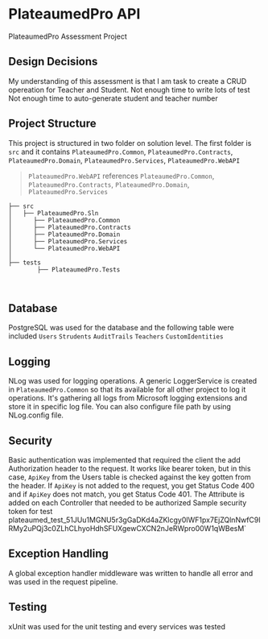 # PlateaumedPro API
PlateaumedPro Assessment Project

## Design Decisions
My understanding of this assessment is that I am task to create a CRUD opereation for Teacher and Student.
Not enough time to write lots of test
Not enough time to auto-generate student and teacher number
## Project Structure
This project is structured in two folder on solution level. The first folder is `src` and it contains `PlateaumedPro.Common`, `PlateaumedPro.Contracts`, `PlateaumedPro.Domain`, `PlateaumedPro.Services`, `PlateaumedPro.WebAPI`
> `PlateaumedPro.WebAPI` references `PlateaumedPro.Common`, `PlateaumedPro.Contracts`, `PlateaumedPro.Domain`, `PlateaumedPro.Services`

```.
├── src
│   ├── PlateaumedPro.Sln
│      ├── PlateaumedPro.Common
│      ├── PlateaumedPro.Contracts
│      ├── PlateaumedPro.Domain
│      ├── PlateaumedPro.Services
│      └── PlateaumedPro.WebAPI
│    
├── tests
        ├── PlateaumedPro.Tests
    
  

 ```
## Database
PostgreSQL was used for the database and the following table were included 
`Users`
`Strudents`
`AuditTrails`
`Teachers`
`CustomIdentities`
 
## Logging
 
NLog was used for logging operations. A generic LoggerService is created in `PlateaumedPro.Common` so that its available for all other project to log it operations. It's gathering all logs from Microsoft logging extensions and store it in specific log file. You can also configure file path by using NLog.config file.

## Security

Basic authentication was implemented that required the client the add Authorization header to the request. It works like bearer token, but in this case, `ApiKey` from the Users table is checked against the key gotten from the header. If `ApiKey` is not added to the request, you get Status Code 400 and if `ApiKey` does not match, you get Status Code 401. The Attribute is added on each Controller that needed to be authorized
Sample security token for test plateaumed_test_51JUu1MGNU5r3gGaDKd4aZKlcgy0IWF1px7EjZQlnNwfC9IRMy2uPQj3c0ZLhCLhyoHdhSFUXgewCXCN2nJeRWpro00W1qWBesM`

## Exception Handling
A global exception handler middleware was written to handle all error and was used in the request pipeline.

## Testing
xUnit was used for the unit testing and every services was tested


